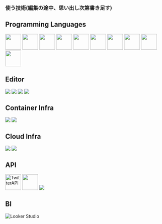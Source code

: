 ### 使う技術(編集の途中、思い出し次第書き足す)

<!-- ステータス -->
<!--
<p align="left"> 
  <img alt="Top Langs" height="150px" src="https://github-readme-stats.vercel.app/api/top-langs/?username=Senki-dayo&layout=compact&show_icons=true" />
  <img alt="github stats" height="150px" src="https://github-readme-stats.vercel.app/api?username=Senki-dayo&show_icons=ture" />
</p>
-->

<!-- トロフィー -->
<!--
[![trophy](https://github-profile-trophy.vercel.app/?username=Senki-dayo&column=7
)](https://github.com/ryo-ma/github-profile-trophy)
[![](https://raw.githubusercontent.com/Senki-dayo/Senki-dayo/main/profile-summary-card-output/github/0-profile-details.svg)](https://github.com/vn7n24fzkq/github-profile-summary-cards)
[![](https://raw.githubusercontent.com/Senki-dayo/Senki-dayo/main/profile-summary-card-output/github/1-repos-per-language.svg)](https://github.com/vn7n24fzkq/github-profile-summary-cards) [![](https://raw.githubusercontent.com/Senki-dayo/Senki-dayo/main/profile-summary-card-output/github/2-most-commit-language.svg)](https://github.com/vn7n24fzkq/github-profile-summary-cards)
[![](https://raw.githubusercontent.com/Senki-dayo/Senki-dayo/main/profile-summary-card-output/github/3-stats.svg)](https://github.com/vn7n24fzkq/github-profile-summary-cards) [![](https://raw.githubusercontent.com/Senki-dayo/Senki-dayo/main/profile-summary-card-output/github/4-productive-time.svg)](https://github.com/vn7n24fzkq/github-profile-summary-cards)
-->

## Programming Languages
<div>
<img height="50" src="https://img.icons8.com/fluency/512/c-programming.png">
<img height="50" src="https://img.icons8.com/color/512/c-plus-plus-logo.png">
<img height="50" src="https://img.icons8.com/color/512/c-sharp-logo.png">
<img height="50" src="https://img.icons8.com/color/512/python.png">
<img height="50" src="https://img.icons8.com/color/512/php.png">
<img height="50" src="https://img.icons8.com/color/512/swift.png">
<img height="50" src="https://img.icons8.com/color/512/html-5--v2.png">
<img height="50" src="https://img.icons8.com/fluency/512/css3.png">
<img height="50" src="https://img.icons8.com/color/512/javascript.png">
<img height="50" src="https://img.icons8.com/color/512/typescript.png">
</div>

<!--
## Framework
<div>
<img alt="laravel">
<img src="https://img.icons8.com/color/48/null/django.png" alt="django"　/>
</div>
-->

## Editor
<div>
<img src="https://img.icons8.com/color/48/null/visual-studio-code-2019.png"/>
<img src="https://img.icons8.com/color/48/null/android-studio--v3.png"/>
<img src="https://img.icons8.com/color/48/null/visual-studio--v2.png"/>
<img src="https://img.icons8.com/color/48/null/xcode.png"/>
</div>

## Container Infra
<div>
<img src="https://img.icons8.com/color/48/null/docker.png"/>
<img src="https://img.icons8.com/color/48/null/kubernetes.png"/>
</div>

## Cloud Infra
<div>
<img src="https://img.icons8.com/color/48/null/amazon-web-services.png"/>  
<img src="https://img.icons8.com/fluency/48/null/azure-1.png"/>
</div>

## API
<div>
<img height="50" src="https://img.icons8.com/color/512/twitter-squared.png" alt="TwitterAPI">
<img height="50" src="https://img.icons8.com/color/512/spotify.png"></code>
<img src="https://img.icons8.com/color/48/null/google-forms-new-logo-1.png"/>
</div>

## BI
<div>
<img alt="Looker Studio">
</div>
